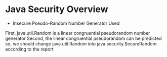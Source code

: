 # Java Security Overview

* Insecure Pseudo-Random Number Generator Used
       
First, java.util.Random is a linear congruential pseudorandom number generator Second, the linear congruential pseudorandom  can be predicted so, we should change java.util.Random into java.security.SecureRandom according to the report